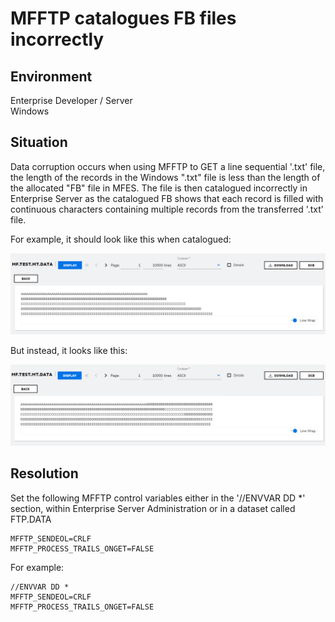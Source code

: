 # MFFTP catalogues FB files incorrectly
## Environment
Enterprise Developer / Server  
Windows  

## Situation
Data corruption occurs when using MFFTP to GET a line sequential '.txt' file, the length of the records in the Windows ".txt" file is less than the length of the allocated "FB" file in MFES. The file is then catalogued incorrectly in Enterprise Server as the catalogued FB shows that each record is filled with continuous characters containing multiple records from the transferred '.txt' file.  

For example, it should look like this when catalogued:  

![1](images/mfftp1.png)

But instead, it looks like this:  

![2](images/mfftp2.png)

## Resolution
Set the following MFFTP control variables either in the '//ENVVAR   DD *' section, within Enterprise Server Administration or in a dataset called FTP.DATA  

```
MFFTP_SENDEOL=CRLF
MFFTP_PROCESS_TRAILS_ONGET=FALSE
```

For example:  

```
//ENVVAR DD *
MFFTP_SENDEOL=CRLF
MFFTP_PROCESS_TRAILS_ONGET=FALSE
```